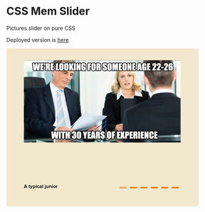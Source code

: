 # CSS Mem Slider

Pictures slider on pure CSS

Deployed version is [here](https://foxtrotkilomike.github.io/cssMemSlider/cssMemSlider/index.html)

![](cssMemSlider/assets/app_screenshot.jpg)
